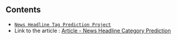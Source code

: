 ## Contents

- [`News Headline Tag Prediction Project`](https://github.com/kumar-mahendra/ML-Projects/tree/main/NLP_Project)
- Link to the article : [Article - News Headline Category Prediction](https://valueml.com/news-headline-category-prediction/)
